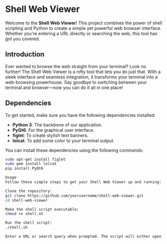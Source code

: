 # Shell Web Viewer

Welcome to the **Shell Web Viewer**! This project combines the power of shell scripting and Python to create a simple yet powerful web browser interface. Whether you're entering a URL directly or searching the web, this tool has got you covered.

## Introduction

Ever wanted to browse the web straight from your terminal? Look no further! The Shell Web Viewer is a nifty tool that lets you do just that. With a sleek interface and seamless integration, it transforms your terminal into a web-browsing powerhouse. Say goodbye to switching between your terminal and browser—now you can do it all in one place!

## Dependencies

To get started, make sure you have the following dependencies installed:

- **Python 3**: The backbone of our application.
- **PyQt6**: For the graphical user interface.
- **figlet**: To create stylish text banners.
- **lolcat**: To add some color to your terminal output.

You can install these dependencies using the following commands:

```bash
sudo apt-get install figlet
sudo gem install lolcat
pip install PyQt6

Usage
Follow these simple steps to get your Shell Web Viewer up and running:

Clone the repository:
git clone https://github.com/yourusername/shell-web-viewer.git
cd shell-web-viewer

Make the shell script executable:
chmod +x shell.sh

Run the shell script:
./shell.sh

Enter a URL or search query when prompted. The script will either open the URL directly or perform a Google search for your query.

